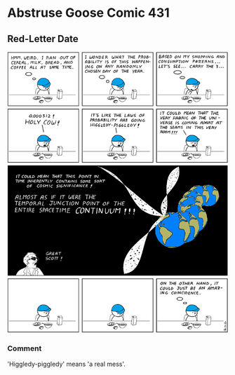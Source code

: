 # Abstruse Goose Comic 431
## Red-Letter Date

![image](the_most_important_questions_of_life_are_really_only_problems_of_probability.png)
### Comment
'Higgledy-piggledy' means 'a real mess'.
